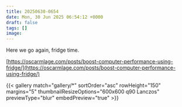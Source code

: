 ```yaml
---
title: 20250630-0654
date: Mon, 30 Jun 2025 06:54:12 +0000
draft: false
tags: []
image: 
---
```


Here we go again, fridge time.

[https://oscarmlage.com/posts/boost-computer-performance-using-fridge/](https://oscarmlage.com/posts/boost-computer-performance-using-fridge/)

{{< gallery match="gallery/*" sortOrder="asc" rowHeight="150" margins="5" thumbnailResizeOptions="600x600 q90 Lanczos" previewType="blur" embedPreview="true" >}}

